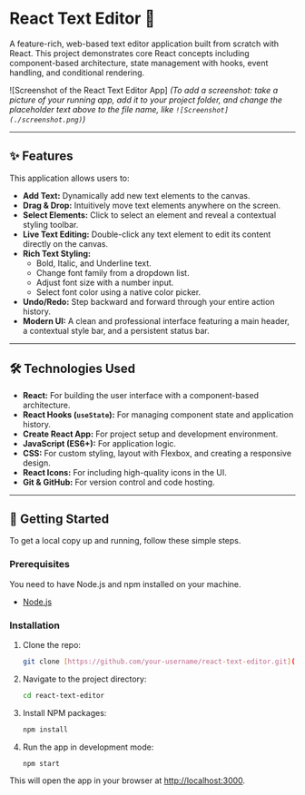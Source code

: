 # React Text Editor 📝

A feature-rich, web-based text editor application built from scratch with React. This project demonstrates core React concepts including component-based architecture, state management with hooks, event handling, and conditional rendering.

![Screenshot of the React Text Editor App]
*(To add a screenshot: take a picture of your running app, add it to your project folder, and change the placeholder text above to the file name, like `![Screenshot](./screenshot.png)`)*

---

## ✨ Features

This application allows users to:
* **Add Text:** Dynamically add new text elements to the canvas.
* **Drag & Drop:** Intuitively move text elements anywhere on the screen.
* **Select Elements:** Click to select an element and reveal a contextual styling toolbar.
* **Live Text Editing:** Double-click any text element to edit its content directly on the canvas.
* **Rich Text Styling:**
    * Bold, Italic, and Underline text.
    * Change font family from a dropdown list.
    * Adjust font size with a number input.
    * Select font color using a native color picker.
* **Undo/Redo:** Step backward and forward through your entire action history.
* **Modern UI:** A clean and professional interface featuring a main header, a contextual style bar, and a persistent status bar.

---

## 🛠️ Technologies Used

* **React:** For building the user interface with a component-based architecture.
* **React Hooks (`useState`):** For managing component state and application history.
* **Create React App:** For project setup and development environment.
* **JavaScript (ES6+):** For application logic.
* **CSS:** For custom styling, layout with Flexbox, and creating a responsive design.
* **React Icons:** For including high-quality icons in the UI.
* **Git & GitHub:** For version control and code hosting.

---

## 🚀 Getting Started

To get a local copy up and running, follow these simple steps.

### Prerequisites

You need to have Node.js and npm installed on your machine.
* [Node.js](https://nodejs.org/)

### Installation

1.  Clone the repo:
    ```sh
    git clone [https://github.com/your-username/react-text-editor.git](https://github.com/your-username/react-text-editor.git)
    ```
2.  Navigate to the project directory:
    ```sh
    cd react-text-editor
    ```
3.  Install NPM packages:
    ```sh
    npm install
    ```
4.  Run the app in development mode:
    ```sh
    npm start
    ```
This will open the app in your browser at [http://localhost:3000](http://localhost:3000).